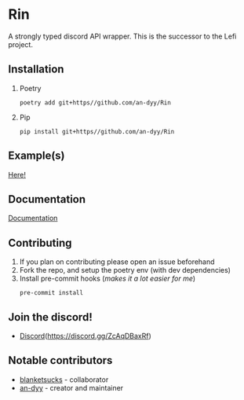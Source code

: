 # Rin
A strongly typed discord API wrapper.
This is the successor to the Lefi project.

## Installation

1. Poetry

   ```
   poetry add git+https//github.com/an-dyy/Rin
   ```

2. Pip
   ```
   pip install git+https//github.com/an-dyy/Rin
   ```

## Example(s)
[Here!](examples/)

## Documentation
[Documentation](https://rin.readthedocs.io/en/latest/index.html)

## Contributing
1. If you plan on contributing please open an issue beforehand
2. Fork the repo, and setup the poetry env (with dev dependencies)
3. Install pre-commit hooks (*makes it a lot easier for me*)
    ```
    pre-commit install
    ```

## Join the discord!
- [Discord](https://img.shields.io/badge/Discord-Rin-blue)(https://discord.gg/ZcAqDBaxRf)

## Notable contributors

- [blanketsucks](https://github.com/blanketsucks) - collaborator
- [an-dyy](https://github.com/an-dyy) - creator and maintainer

